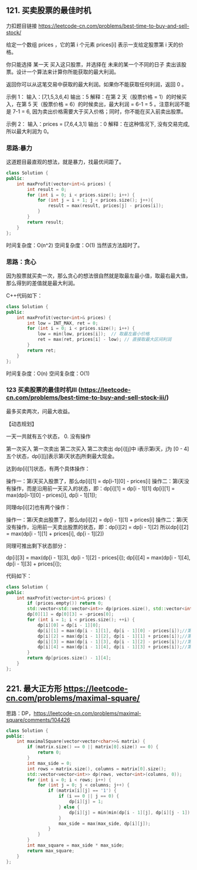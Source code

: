 

## 121. 买卖股票的最佳时机

力扣题目链接 https://leetcode-cn.com/problems/best-time-to-buy-and-sell-stock/

给定一个数组 prices ，它的第 i 个元素 prices[i] 表示一支给定股票第 i 天的价格。

你只能选择 某一天 买入这只股票，并选择在 未来的某一个不同的日子 卖出该股票。设计一个算法来计算你所能获取的最大利润。

返回你可以从这笔交易中获取的最大利润。如果你不能获取任何利润，返回 0 。

示例 1：
输入：[7,1,5,3,6,4]
输出：5
解释：在第 2 天（股票价格 = 1）的时候买入，在第 5 天（股票价格 = 6）的时候卖出，最大利润 = 6-1 = 5 。注意利润不能是 7-1 = 6, 因为卖出价格需要大于买入价格；同时，你不能在买入前卖出股票。

示例 2：
输入：prices = [7,6,4,3,1]
输出：0
解释：在这种情况下, 没有交易完成, 所以最大利润为 0。

### 思路:暴力

这道题目最直观的想法，就是暴力，找最优间距了。

```c++
class Solution {
public:
    int maxProfit(vector<int>& prices) {
        int result = 0;
        for (int i = 0; i < prices.size(); i++) {
            for (int j = i + 1; j < prices.size(); j++){
                result = max(result, prices[j] - prices[i]);
            }
        }
        return result;
    }
};
```

时间复杂度：O(n^2)
空间复杂度：O(1)
当然该方法超时了。

### 思路：贪心
因为股票就买卖一次，那么贪心的想法很自然就是取最左最小值，取最右最大值，那么得到的差值就是最大利润。

C++代码如下：

```c++
class Solution {
public:
    int maxProfit(vector<int>& prices) {
        int low = INT_MAX, ret = 0;
        for (int i = 0; i < prices.size(); i++) {
            low = min(low, prices[i]);  // 取最左最小价格
            ret = max(ret, prices[i] - low); // 直接取最大区间利润
        }
        return ret;
    }
};
```

时间复杂度：O(n)
空间复杂度：O(1)

### 123 买卖股票的最佳时机III (https://leetcode-cn.com/problems/best-time-to-buy-and-sell-stock-iii/)

最多买卖两次，问最大收益。

【动态规划】

一天一共就有五个状态， 0. 没有操作

第一次买入
第一次卖出
第二次买入
第二次卖出
dp[i][j]中 i表示第i天，j为 [0 - 4] 五个状态，dp[i][j]表示第i天状态j所剩最大现金。

达到dp[i][1]状态，有两个具体操作：

操作一：第i天买入股票了，那么dp[i][1] = dp[i-1][0] - prices[i]
操作二：第i天没有操作，而是沿用前一天买入的状态，即：dp[i][1] = dp[i - 1][1]
dp[i][1] = max(dp[i-1][0] - prices[i], dp[i - 1][1]);

同理dp[i][2]也有两个操作：

操作一：第i天卖出股票了，那么dp[i][2] = dp[i - 1][1] + prices[i]
操作二：第i天没有操作，沿用前一天卖出股票的状态，即：dp[i][2] = dp[i - 1][2]
所以dp[i][2] = max(dp[i - 1][1] + prices[i], dp[i - 1][2])

同理可推出剩下状态部分：

dp[i][3] = max(dp[i - 1][3], dp[i - 1][2] - prices[i]); dp[i][4] = max(dp[i - 1][4], dp[i - 1][3] + prices[i]);

代码如下：

```c++
class Solution {
public:
    int maxProfit(vector<int>& prices) {
        if (prices.empty()) return 0;
        std::vector<std::vector<int>> dp(prices.size(), std::vector<int>(5,0));
        dp[0][1] = dp[0][3] = -prices[0];
        for (int i = 1; i < prices.size(); ++i) {
            dp[i][0] = dp[i - 1][0];
            dp[i][1] = max(dp[i - 1][1], dp[i - 1][0] - prices[i]);//第i天买入所得最大现金=max(前一天买入所得最大,前一天什么也没干-买入股票)
            dp[i][2] = max(dp[i - 1][2], dp[i - 1][1] + prices[i]);//第i天卖出所得最大现金=max(前一天卖出所得最大，前一天买入+股票值，因为是卖出所以现金值回本了)
            dp[i][3] = max(dp[i - 1][3], dp[i - 1][2] - prices[i]);//第i天2次买入所得最大现金=max(前一天2次买入所得最大,前一天卖出-买入股票，因为是买入所以需要花费现金)
            dp[i][4] = max(dp[i - 1][4], dp[i - 1][3] + prices[i]);//第i天2次卖出所得最大现金=max(前一天2次卖出所得最大,前一天买入+股票，因为是卖出所以现金值回本了)
        }
        return dp[prices.size() - 1][4];
    }
};
```

## 221. 最大正方形 https://leetcode-cn.com/problems/maximal-square/

思路：DP，https://leetcode-cn.com/problems/maximal-square/comments/104426

```c++
class Solution {
public:
    int maximalSquare(vector<vector<char>>& matrix) {
        if (matrix.size() == 0 || matrix[0].size() == 0) {
            return 0;
        }
        int max_side = 0;
        int rows = matrix.size(), columns = matrix[0].size();
        std::vector<vector<int>> dp(rows, vector<int>(columns, 0));
        for (int i = 0; i < rows; i++) {
            for (int j = 0; j < columns; j++) {
                if (matrix[i][j] == '1') {
                    if (i == 0 || j == 0) {
                        dp[i][j] = 1;
                    } else {
                        dp[i][j] = min(min(dp[i - 1][j], dp[i][j - 1]), dp[i - 1][j - 1]) + 1;
                    }
                    max_side = max(max_side, dp[i][j]);
                }
            }
        }
        int max_square = max_side * max_side;
        return max_square;
    }
};
```
